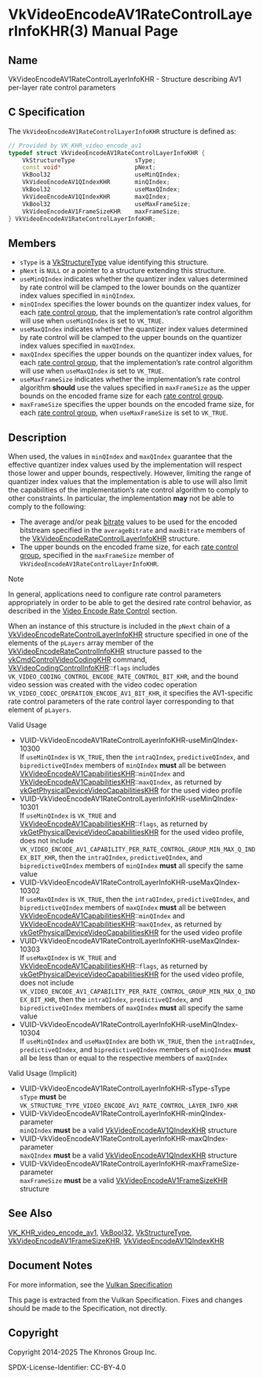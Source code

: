# VkVideoEncodeAV1RateControlLayerInfoKHR(3) Manual Page

## Name

VkVideoEncodeAV1RateControlLayerInfoKHR - Structure describing AV1 per-layer rate control parameters



## [](#_c_specification)C Specification

The `VkVideoEncodeAV1RateControlLayerInfoKHR` structure is defined as:

```c++
// Provided by VK_KHR_video_encode_av1
typedef struct VkVideoEncodeAV1RateControlLayerInfoKHR {
    VkStructureType                 sType;
    const void*                     pNext;
    VkBool32                        useMinQIndex;
    VkVideoEncodeAV1QIndexKHR       minQIndex;
    VkBool32                        useMaxQIndex;
    VkVideoEncodeAV1QIndexKHR       maxQIndex;
    VkBool32                        useMaxFrameSize;
    VkVideoEncodeAV1FrameSizeKHR    maxFrameSize;
} VkVideoEncodeAV1RateControlLayerInfoKHR;
```

## [](#_members)Members

- `sType` is a [VkStructureType](https://registry.khronos.org/vulkan/specs/latest/man/html/VkStructureType.html) value identifying this structure.
- `pNext` is `NULL` or a pointer to a structure extending this structure.
- `useMinQIndex` indicates whether the quantizer index values determined by rate control will be clamped to the lower bounds on the quantizer index values specified in `minQIndex`.
- `minQIndex` specifies the lower bounds on the quantizer index values, for each [rate control group](https://registry.khronos.org/vulkan/specs/latest/html/vkspec.html#encode-av1-rate-control-group), that the implementation’s rate control algorithm will use when `useMinQIndex` is set to `VK_TRUE`.
- `useMaxQIndex` indicates whether the quantizer index values determined by rate control will be clamped to the upper bounds on the quantizer index values specified in `maxQIndex`.
- `maxQIndex` specifies the upper bounds on the quantizer index values, for each [rate control group](https://registry.khronos.org/vulkan/specs/latest/html/vkspec.html#encode-av1-rate-control-group), that the implementation’s rate control algorithm will use when `useMaxQIndex` is set to `VK_TRUE`.
- `useMaxFrameSize` indicates whether the implementation’s rate control algorithm **should** use the values specified in `maxFrameSize` as the upper bounds on the encoded frame size for each [rate control group](https://registry.khronos.org/vulkan/specs/latest/html/vkspec.html#encode-av1-rate-control-group).
- `maxFrameSize` specifies the upper bounds on the encoded frame size, for each [rate control group](https://registry.khronos.org/vulkan/specs/latest/html/vkspec.html#encode-av1-rate-control-group), when `useMaxFrameSize` is set to `VK_TRUE`.

## [](#_description)Description

When used, the values in `minQIndex` and `maxQIndex` guarantee that the effective quantizer index values used by the implementation will respect those lower and upper bounds, respectively. However, limiting the range of quantizer index values that the implementation is able to use will also limit the capabilities of the implementation’s rate control algorithm to comply to other constraints. In particular, the implementation **may** not be able to comply to the following:

- The average and/or peak [bitrate](https://registry.khronos.org/vulkan/specs/latest/html/vkspec.html#encode-bitrate) values to be used for the encoded bitstream specified in the `averageBitrate` and `maxBitrate` members of the [VkVideoEncodeRateControlLayerInfoKHR](https://registry.khronos.org/vulkan/specs/latest/man/html/VkVideoEncodeRateControlLayerInfoKHR.html) structure.
- The upper bounds on the encoded frame size, for each [rate control group](https://registry.khronos.org/vulkan/specs/latest/html/vkspec.html#encode-av1-rate-control-group), specified in the `maxFrameSize` member of `VkVideoEncodeAV1RateControlLayerInfoKHR`.

Note

In general, applications need to configure rate control parameters appropriately in order to be able to get the desired rate control behavior, as described in the [Video Encode Rate Control](https://registry.khronos.org/vulkan/specs/latest/html/vkspec.html#encode-rate-control) section.

When an instance of this structure is included in the `pNext` chain of a [VkVideoEncodeRateControlLayerInfoKHR](https://registry.khronos.org/vulkan/specs/latest/man/html/VkVideoEncodeRateControlLayerInfoKHR.html) structure specified in one of the elements of the `pLayers` array member of the [VkVideoEncodeRateControlInfoKHR](https://registry.khronos.org/vulkan/specs/latest/man/html/VkVideoEncodeRateControlInfoKHR.html) structure passed to the [vkCmdControlVideoCodingKHR](https://registry.khronos.org/vulkan/specs/latest/man/html/vkCmdControlVideoCodingKHR.html) command, [VkVideoCodingControlInfoKHR](https://registry.khronos.org/vulkan/specs/latest/man/html/VkVideoCodingControlInfoKHR.html)::`flags` includes `VK_VIDEO_CODING_CONTROL_ENCODE_RATE_CONTROL_BIT_KHR`, and the bound video session was created with the video codec operation `VK_VIDEO_CODEC_OPERATION_ENCODE_AV1_BIT_KHR`, it specifies the AV1-specific rate control parameters of the rate control layer corresponding to that element of `pLayers`.

Valid Usage

- [](#VUID-VkVideoEncodeAV1RateControlLayerInfoKHR-useMinQIndex-10300)VUID-VkVideoEncodeAV1RateControlLayerInfoKHR-useMinQIndex-10300  
  If `useMinQIndex` is `VK_TRUE`, then the `intraQIndex`, `predictiveQIndex`, and `bipredictiveQIndex` members of `minQIndex` **must** all be between [VkVideoEncodeAV1CapabilitiesKHR](https://registry.khronos.org/vulkan/specs/latest/man/html/VkVideoEncodeAV1CapabilitiesKHR.html)::`minQIndex` and [VkVideoEncodeAV1CapabilitiesKHR](https://registry.khronos.org/vulkan/specs/latest/man/html/VkVideoEncodeAV1CapabilitiesKHR.html)::`maxQIndex`, as returned by [vkGetPhysicalDeviceVideoCapabilitiesKHR](https://registry.khronos.org/vulkan/specs/latest/man/html/vkGetPhysicalDeviceVideoCapabilitiesKHR.html) for the used video profile
- [](#VUID-VkVideoEncodeAV1RateControlLayerInfoKHR-useMinQIndex-10301)VUID-VkVideoEncodeAV1RateControlLayerInfoKHR-useMinQIndex-10301  
  If `useMinQIndex` is `VK_TRUE` and [VkVideoEncodeAV1CapabilitiesKHR](https://registry.khronos.org/vulkan/specs/latest/man/html/VkVideoEncodeAV1CapabilitiesKHR.html)::`flags`, as returned by [vkGetPhysicalDeviceVideoCapabilitiesKHR](https://registry.khronos.org/vulkan/specs/latest/man/html/vkGetPhysicalDeviceVideoCapabilitiesKHR.html) for the used video profile, does not include `VK_VIDEO_ENCODE_AV1_CAPABILITY_PER_RATE_CONTROL_GROUP_MIN_MAX_Q_INDEX_BIT_KHR`, then the `intraQIndex`, `predictiveQIndex`, and `bipredictiveQIndex` members of `minQIndex` **must** all specify the same value
- [](#VUID-VkVideoEncodeAV1RateControlLayerInfoKHR-useMaxQIndex-10302)VUID-VkVideoEncodeAV1RateControlLayerInfoKHR-useMaxQIndex-10302  
  If `useMaxQIndex` is `VK_TRUE`, then the `intraQIndex`, `predictiveQIndex`, and `bipredictiveQIndex` members of `maxQIndex` **must** all be between [VkVideoEncodeAV1CapabilitiesKHR](https://registry.khronos.org/vulkan/specs/latest/man/html/VkVideoEncodeAV1CapabilitiesKHR.html)::`minQIndex` and [VkVideoEncodeAV1CapabilitiesKHR](https://registry.khronos.org/vulkan/specs/latest/man/html/VkVideoEncodeAV1CapabilitiesKHR.html)::`maxQIndex`, as returned by [vkGetPhysicalDeviceVideoCapabilitiesKHR](https://registry.khronos.org/vulkan/specs/latest/man/html/vkGetPhysicalDeviceVideoCapabilitiesKHR.html) for the used video profile
- [](#VUID-VkVideoEncodeAV1RateControlLayerInfoKHR-useMaxQIndex-10303)VUID-VkVideoEncodeAV1RateControlLayerInfoKHR-useMaxQIndex-10303  
  If `useMaxQIndex` is `VK_TRUE` and [VkVideoEncodeAV1CapabilitiesKHR](https://registry.khronos.org/vulkan/specs/latest/man/html/VkVideoEncodeAV1CapabilitiesKHR.html)::`flags`, as returned by [vkGetPhysicalDeviceVideoCapabilitiesKHR](https://registry.khronos.org/vulkan/specs/latest/man/html/vkGetPhysicalDeviceVideoCapabilitiesKHR.html) for the used video profile, does not include `VK_VIDEO_ENCODE_AV1_CAPABILITY_PER_RATE_CONTROL_GROUP_MIN_MAX_Q_INDEX_BIT_KHR`, then the `intraQIndex`, `predictiveQIndex`, and `bipredictiveQIndex` members of `maxQIndex` **must** all specify the same value
- [](#VUID-VkVideoEncodeAV1RateControlLayerInfoKHR-useMinQIndex-10304)VUID-VkVideoEncodeAV1RateControlLayerInfoKHR-useMinQIndex-10304  
  If `useMinQIndex` and `useMaxQIndex` are both `VK_TRUE`, then the `intraQIndex`, `predictiveQIndex`, and `bipredictiveQIndex` members of `minQIndex` **must** all be less than or equal to the respective members of `maxQIndex`

Valid Usage (Implicit)

- [](#VUID-VkVideoEncodeAV1RateControlLayerInfoKHR-sType-sType)VUID-VkVideoEncodeAV1RateControlLayerInfoKHR-sType-sType  
  `sType` **must** be `VK_STRUCTURE_TYPE_VIDEO_ENCODE_AV1_RATE_CONTROL_LAYER_INFO_KHR`
- [](#VUID-VkVideoEncodeAV1RateControlLayerInfoKHR-minQIndex-parameter)VUID-VkVideoEncodeAV1RateControlLayerInfoKHR-minQIndex-parameter  
  `minQIndex` **must** be a valid [VkVideoEncodeAV1QIndexKHR](https://registry.khronos.org/vulkan/specs/latest/man/html/VkVideoEncodeAV1QIndexKHR.html) structure
- [](#VUID-VkVideoEncodeAV1RateControlLayerInfoKHR-maxQIndex-parameter)VUID-VkVideoEncodeAV1RateControlLayerInfoKHR-maxQIndex-parameter  
  `maxQIndex` **must** be a valid [VkVideoEncodeAV1QIndexKHR](https://registry.khronos.org/vulkan/specs/latest/man/html/VkVideoEncodeAV1QIndexKHR.html) structure
- [](#VUID-VkVideoEncodeAV1RateControlLayerInfoKHR-maxFrameSize-parameter)VUID-VkVideoEncodeAV1RateControlLayerInfoKHR-maxFrameSize-parameter  
  `maxFrameSize` **must** be a valid [VkVideoEncodeAV1FrameSizeKHR](https://registry.khronos.org/vulkan/specs/latest/man/html/VkVideoEncodeAV1FrameSizeKHR.html) structure

## [](#_see_also)See Also

[VK\_KHR\_video\_encode\_av1](https://registry.khronos.org/vulkan/specs/latest/man/html/VK_KHR_video_encode_av1.html), [VkBool32](https://registry.khronos.org/vulkan/specs/latest/man/html/VkBool32.html), [VkStructureType](https://registry.khronos.org/vulkan/specs/latest/man/html/VkStructureType.html), [VkVideoEncodeAV1FrameSizeKHR](https://registry.khronos.org/vulkan/specs/latest/man/html/VkVideoEncodeAV1FrameSizeKHR.html), [VkVideoEncodeAV1QIndexKHR](https://registry.khronos.org/vulkan/specs/latest/man/html/VkVideoEncodeAV1QIndexKHR.html)

## [](#_document_notes)Document Notes

For more information, see the [Vulkan Specification](https://registry.khronos.org/vulkan/specs/latest/html/vkspec.html#VkVideoEncodeAV1RateControlLayerInfoKHR)

This page is extracted from the Vulkan Specification. Fixes and changes should be made to the Specification, not directly.

## [](#_copyright)Copyright

Copyright 2014-2025 The Khronos Group Inc.

SPDX-License-Identifier: CC-BY-4.0